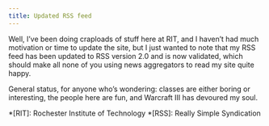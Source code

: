```yaml
---
title: Updated RSS feed
---
```

Well, I’ve been doing craploads of stuff here at RIT, and I haven’t had much motivation or time to update the site, but I just wanted to note that my RSS feed has been updated to RSS version 2.0 and is now validated, which should make all none of you using news aggregators to read my site quite happy.

General status, for anyone who’s wondering: classes are either boring or interesting, the people here are fun, and Warcraft III has devoured my soul.

*[RIT]: Rochester Institute of Technology
*[RSS]: Really Simple Syndication